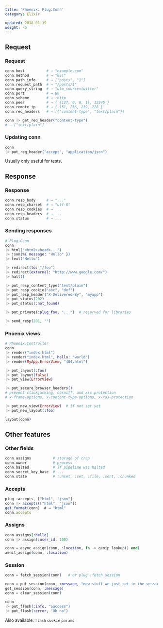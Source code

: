 ```yaml
---
title: 'Phoenix: Plug.Conn'
category: Elixir

updated: 2018-01-19
weight: -5
---
```


## Request

### Request



```elixir
conn.host          # → "example.com"
conn.method        # → "GET"
conn.path_info     # → ["posts", "1"]
conn.request_path  # → "/posts/1"
conn.query_string  # → "utm_source=twitter"
conn.port          # → 80
conn.scheme        # → :http
conn.peer          # → { {127, 0, 0, 1}, 12345 }
conn.remote_ip     # → { 151, 236, 219, 228 }
conn.req_headers   # → [{"content-type", "text/plain"}]
```

```elixir
conn |> get_req_header("content-type")
# → ["text/plain"]
```

### Updating conn

```elixir
conn
|> put_req_header("accept", "application/json")
```

Usually only useful for tests.

## Response

### Response



```elixir
conn.resp_body     # → "..."
conn.resp_charset  # → "utf-8"
conn.resp_cookies  # → ...
conn.resp_headers  # → ...
conn.status        # → ...
```

### Sending responses

```elixir
# Plug.Conn
conn
|> html("<html><head>...")
|> json(%{ message: "Hello" })
|> text("Hello")
```

```elixir
|> redirect(to: "/foo")
|> redirect(external: "http://www.google.com/")
|> halt()
```

```elixir
|> put_resp_content_type("text/plain")
|> put_resp_cookie("abc", "def")
|> put_resp_header("X-Delivered-By", "myapp")
|> put_status(202)
|> put_status(:not_found)
```

```elixir
|> put_private(:plug_foo, "...")  # reserved for libraries
```

```elixir
|> send_resp(201, "")
```

### Phoenix views

```elixir
# Phoenix.Controller
conn
|> render("index.html")
|> render("index.html", hello: "world")
|> render(MyApp.ErrorView, "404.html")
```

```elixir
|> put_layout(:foo)
|> put_layout(false)
|> put_view(ErrorView)
```

```elixir
|> put_secure_browser_headers()
# prevent clickjacking, nosniff, and xss protection
# x-frame-options, x-content-type-options, x-xss-protection
```

```elixir
|> put_new_view(ErrorView)  # if not set yet
|> put_new_layout(:foo)
```

```elixir
layout(conn)
```

## Other features

### Other fields



```elixir
conn.assigns          # storage of crap
conn.owner            # process
conn.halted           # if pipeline was halted
conn.secret_key_base  # ...
conn.state            # :unset, :set, :file, :sent, :chunked
```

### Accepts

```js
plug :accepts, ["html", "json"]
conn |> accepts(["html", "json"])
get_format(conn)  # → "html"
conn.accepts
```

### Assigns

```elixir
conn.assigns[:hello]
conn |> assign(:user_id, 100)
```

```elixir
conn = async_assign(conn, :location, fn -> geoip_lookup() end)
await_assign(conn, :location)
```

### Session

```elixir
conn = fetch_session(conn)   # or plug :fetch_session

conn = put_session(conn, :message, "new stuff we just set in the session")
get_session(conn, :message)
conn = clear_session(conn)
```

```elixir
conn
|> put_flash(:info, "Success")
|> put_flash(:error, "Oh no")
```

Also available: `flash` `cookie` `params`
